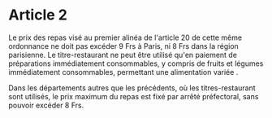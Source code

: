 # Article 2

Le prix des repas visé au premier alinéa de l'article 20 de cette même ordonnance ne doit pas excéder 9 Frs à Paris, ni 8 Frs dans la région parisienne. Le titre-restaurant ne peut être utilisé qu'en paiement de préparations immédiatement consommables, y compris de fruits et légumes immédiatement consommables, permettant une alimentation variée .

Dans les départements autres que les précédents, où les titres-restaurant sont utilisés, le prix maximum du repas est fixé par arrêté préfectoral, sans pouvoir excéder 8 Frs.

